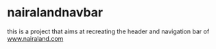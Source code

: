 # nairalandnavbar
this is a project that aims at recreating the header and navigation bar of www.nairaland.com

